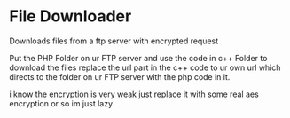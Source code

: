 # File Downloader
 Downloads files from a ftp server with encrypted request
 
 Put the PHP Folder on ur FTP server
 and use the code in c++ Folder to download the files
 replace the url part in the c++ code to ur own url which directs to the folder on ur FTP server with the php code in it.
 
 
 i know the encryption is very weak just replace it with some real aes encryption or so im just lazy
 
